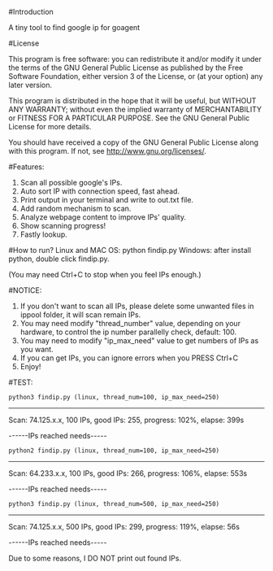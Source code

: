 
#Introduction

A tiny tool to find google ip for goagent

#License

This program is free software: you can redistribute it and/or modify
it under the terms of the GNU General Public License as published by
the Free Software Foundation, either version 3 of the License, or
(at your option) any later version.

This program is distributed in the hope that it will be useful,
but WITHOUT ANY WARRANTY; without even the implied warranty of
MERCHANTABILITY or FITNESS FOR A PARTICULAR PURPOSE.  See the
GNU General Public License for more details.

You should have received a copy of the GNU General Public License
along with this program.  If not, see <http://www.gnu.org/licenses/>.

#Features:

1. Scan all possible google's IPs.
2. Auto sort IP with connection speed, fast ahead.
3. Print output in your terminal and write to out.txt file.
4. Add random mechanism to scan.
5. Analyze webpage content to improve IPs' quality.
6. Show scanning progress!
7. Fastly lookup.

#How to run?
    Linux and MAC OS:
        python findip.py
    Windows:
        after install python, double click findip.py.
    
(You may need Ctrl+C to stop when you feel IPs enough.)

#NOTICE:

1. If you don't want to scan all IPs, please delete some unwanted files in ippool folder, it will scan remain IPs. 
2. You may need modify "thread_number" value, depending on your hardware, to control the ip number parallelly check, default: 100.
3. You may need to modify "ip_max_need" value to get numbers of IPs as you want.
4. If you can get IPs, you can ignore errors when you PRESS Ctrl+C
5. Enjoy!

#TEST:

    python3 findip.py (linux, thread_num=100, ip_max_need=250)
--------------------------------------------------------------------

Scan:   74.125.x.x, 100 IPs, good IPs: 255, progress: 102%, elapse: 399s

------IPs reached needs-----


    python2 findip.py (linux, thread_num=100, ip_max_need=250)
--------------------------------------------------------------------------

Scan:   64.233.x.x, 100 IPs, good IPs: 266, progress: 106%, elapse: 553s

------IPs reached needs-----

    python3 findip.py (linux, thread_num=500, ip_max_need=250)
---------------------------------------------------------------------

Scan:   74.125.x.x, 500 IPs, good IPs: 299, progress: 119%, elapse: 56s

------IPs reached needs-----

Due to some reasons, I DO NOT print out found IPs.
    
